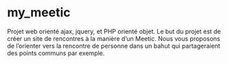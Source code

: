 # my_meetic
Projet web orienté ajax, jquery, et PHP orienté objet. Le but du projet est de créer un site de rencontres à la manière d’un Meetic. Nous vous proposons de l’orienter vers la rencontre de personne dans un bahut qui partageraient des points communs par exemple.
